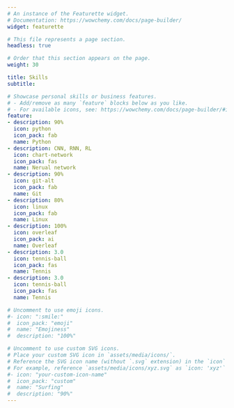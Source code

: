 ```yaml
---
# An instance of the Featurette widget.
# Documentation: https://wowchemy.com/docs/page-builder/
widget: featurette

# This file represents a page section.
headless: true

# Order that this section appears on the page.
weight: 30

title: Skills
subtitle:

# Showcase personal skills or business features.
# - Add/remove as many `feature` blocks below as you like.
# - For available icons, see: https://wowchemy.com/docs/page-builder/#icons
feature:
- description: 90%
  icon: python
  icon_pack: fab
  name: Python
- description: CNN, RNN, RL
  icon: chart-network
  icon_pack: fas
  name: Nerual network
- description: 90%
  icon: git-alt
  icon_pack: fab
  name: Git
- description: 80%
  icon: linux
  icon_pack: fab
  name: Linux
- description: 100%
  icon: overleaf
  icon_pack: ai
  name: Overleaf
- description: 3.0
  icon: tennis-ball
  icon_pack: fas
  name: Tennis 
- description: 3.0
  icon: tennis-ball
  icon_pack: fas
  name: Tennis 

# Uncomment to use emoji icons.
#- icon: ":smile:"
#  icon_pack: "emoji"
#  name: "Emojiness"
#  description: "100%"  

# Uncomment to use custom SVG icons.
# Place your custom SVG icon in `assets/media/icons/`.
# Reference the SVG icon name (without `.svg` extension) in the `icon` field.
# For example, reference `assets/media/icons/xyz.svg` as `icon: 'xyz'`
#- icon: "your-custom-icon-name"
#  icon_pack: "custom"
#  name: "Surfing"
#  description: "90%"
---
```

